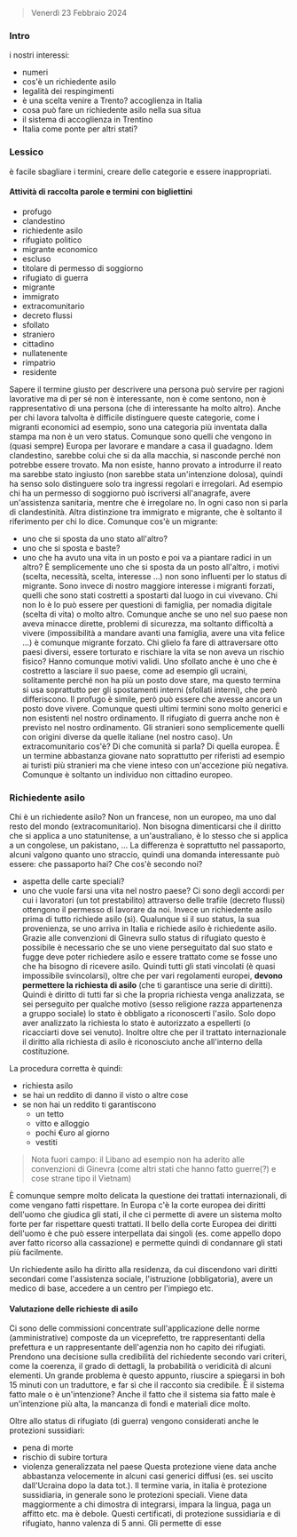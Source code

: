 > Venerdì 23 Febbraio 2024
### Intro
i nostri interessi:
- numeri
- cos'è un richiedente asilo
- legalità dei respingimenti
- è una scelta venire a Trento? accoglienza in Italia
- cosa può fare un richiedente asilo nella sua situa
- il sistema di accoglienza in Trentino
- Italia come ponte per altri stati?

### Lessico
è facile sbagliare i termini, creare delle categorie e essere inappropriati.
#### Attività di raccolta parole e termini con bigliettini
- profugo
- clandestino
- richiedente asilo
- rifugiato politico
- migrante economico
- escluso
- titolare di permesso di soggiorno
- rifugiato di guerra
- migrante
- immigrato
- extracomunitario
- decreto flussi 
- sfollato
- straniero
- cittadino
- nullatenente
- rimpatrio
- residente

Sapere il termine giusto per descrivere una persona può servire per ragioni lavorative ma di per sé non è interessante, non è come sentono, non è rappresentativo di una persona (che di interessante ha molto altro).
Anche per chi lavora talvolta è difficile distinguere queste categorie, come i migranti economici ad esempio, sono una categoria più inventata dalla stampa ma non è un vero status. Comunque sono quelli che vengono in (quasi sempre) Europa per lavorare e mandare a casa il guadagno. 
Idem clandestino, sarebbe colui che si da alla macchia, si nasconde perché non potrebbe essere trovato. Ma non esiste, hanno provato a introdurre il reato ma sarebbe stato ingiusto (non sarebbe stata un'intenzione dolosa), quindi ha senso solo distinguere solo tra ingressi regolari e irregolari. Ad esempio chi ha un permesso di soggiorno può iscriversi all'anagrafe, avere un'assistenza sanitaria, mentre che è irregolare no. In ogni caso non si parla di clandestinità.
Altra distinzione tra immigrato e migrante, che è soltanto il riferimento per chi lo dice. Comunque cos'è un migrante:
- uno che si sposta da uno stato all'altro?
- uno che si sposta e baste? 
- uno che ha avuto una vita in un posto e poi va a piantare radici in un altro?
È semplicemente uno che si sposta da un posto all'altro, i motivi (scelta, necessità, scelta, interesse ...) non sono influenti per lo status di migrante. 
Sono invece di nostro maggiore interesse i migranti forzati, quelli che sono stati costretti a spostarti dal luogo in cui vivevano. Chi non lo è lo può essere per questioni di famiglia, per nomadia digitale (scelta di vita) o molto altro. Comunque anche se uno nel suo paese non aveva minacce dirette, problemi di sicurezza, ma soltanto difficoltà a vivere (impossibilità a mandare avanti una famiglia, avere una vita felice ...) è comunque migrante forzato. Chi glielo fa fare di attraversare otto paesi diversi, essere torturato e rischiare la vita se non aveva un rischio fisico? Hanno comunque motivi validi.
Uno sfollato anche è uno che è costretto a lasciare il suo paese, come ad esempio gli ucraini, solitamente perché non ha più un posto dove stare, ma questo termina si usa soprattutto per gli spostamenti interni (sfollati interni), che però differiscono. 
Il profugo è simile, però può essere che avesse ancora un posto dove vivere. Comunque questi ultimi termini sono molto generici e non esistenti nel nostro ordinamento.
Il rifugiato di guerra anche non è previsto nel nostro ordinamento.
Gli stranieri sono semplicemente quelli con origini diverse da quelle italiane (nel nostro caso).
Un extracomunitario cos'è? Di che comunità si parla? Di quella europea. È un termine abbastanza giovane nato soprattutto per riferisti ad esempio ai turisti più stranieri ma che viene inteso con un'accezione più negativa. Comunque è soltanto un individuo non cittadino europeo.

### Richiedente asilo
Chi è un richiedente asilo? Non un francese, non un europeo, ma uno dal resto del mondo (extracomunitario). Non bisogna dimenticarsi che il diritto che si applica a uno statunitense, a un'australiano, è lo stesso che si applica a un congolese, un pakistano, ... La differenza è soprattutto nel passaporto, alcuni valgono quanto uno straccio, quindi una domanda interessante può essere: che passaporto hai?
Che cos'è secondo noi?
- aspetta delle carte speciali?
- uno che vuole farsi una vita nel nostro paese?
Ci sono degli accordi per cui i lavoratori (un tot prestabilito) attraverso delle trafile (decreto flussi) ottengono il permesso di lavorare da noi.
Invece un richiedente asilo prima di tutto richiede asilo (sì). Qualunque si il suo status, la sua provenienza, se uno arriva in Italia e richiede asilo è richiedente asilo. Grazie alle convenzioni di Ginevra sullo status di rifugiato questo è possibile è necessario che se uno viene perseguitato dal suo stato e fugge deve poter richiedere asilo e essere trattato come se fosse uno che ha bisogno di ricevere asilo. Quindi tutti gli stati vincolati (è quasi impossibile svincolarsi), oltre che per vari regolamenti europei, **devono permettere la richiesta di asilo** (che ti garantisce una serie di diritti). Quindi è diritto di tutti far sì che la propria richiesta venga analizzata, se sei perseguito per qualche motivo (sesso religione razza appartenenza a gruppo sociale) lo stato è obbligato a riconoscerti l'asilo. 
Solo dopo aver analizzato la richiesta lo stato è autorizzato a espellerti (o ricacciarti dove sei venuto).
Inoltre oltre che per il trattato internazionale il diritto alla richiesta di asilo è riconosciuto anche all'interno della costituzione.

La procedura corretta è quindi:
- richiesta asilo
- se hai un reddito di danno il visto o altre cose
- se non hai un reddito ti garantiscono
	- un tetto
	- vitto e alloggio
	- pochi €uro al giorno
	- vestiti
>Nota fuori campo: il Libano ad esempio non ha aderito alle convenzioni di Ginevra (come altri stati che hanno fatto guerre(?) e cose strane tipo il Vietnam)

È comunque sempre molto delicata la questione dei trattati internazionali, di come vengano fatti rispettare. In Europa c'è la corte europea dei diritti dell'uomo che giudica gli stati, il che ci permette di avere un sistema molto forte per far rispettare questi trattati. 
Il bello della corte Europea dei diritti dell'uomo è che può essere interpellata dai singoli (es. come appello dopo aver fatto ricorso alla cassazione) e permette quindi di condannare gli stati più facilmente.

Un richiedente asilo ha diritto alla residenza, da cui discendono vari diritti secondari come l'assistenza sociale, l'istruzione (obbligatoria), avere un medico di base, accedere a un centro per l'impiego etc.
#### Valutazione delle richieste di asilo
Ci sono delle commissioni concentrate sull'applicazione delle norme (amministrative) composte da un viceprefetto, tre rappresentanti della prefettura e un rappresentante dell'agenzia non ho capito dei rifugiati. Prendono una decisione sulla credibilità del richiedente secondo vari criteri, come la coerenza, il grado di dettagli, la probabilità o veridicità di alcuni elementi.
Un grande problema è questo appunto, riuscire a spiegarsi in boh 15 minuti con un traduttore, e far sì che il racconto sia credibile. 
È il sistema fatto male o è un'intenzione? Anche il fatto che il sistema sia fatto male è un'intenzione più alta, la mancanza di fondi e materiali dice molto. 

Oltre allo status di rifugiato (di guerra) vengono considerati anche le protezioni sussidiari:
- pena di morte
- rischio di subire tortura
- violenza generalizzata nel paese
Questa protezione viene data anche abbastanza velocemente in alcuni casi generici diffusi (es. sei uscito dall'Ucraina dopo la data tot.).
Il termine varia, in italia è protezione sussidiaria, in generale sono le protezioni speciali. Viene data maggiormente a chi dimostra di integrarsi, impara la lingua, paga un affitto etc. ma è debole.
Questi certificati, di protezione sussidiaria e di rifugiato, hanno valenza di 5 anni. Gli permette di esse